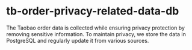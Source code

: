 # tb-order-privacy-related-data-db
The Taobao order data is collected while ensuring privacy protection by removing sensitive information. To maintain privacy, we store the data in PostgreSQL and regularly update it from various sources.
